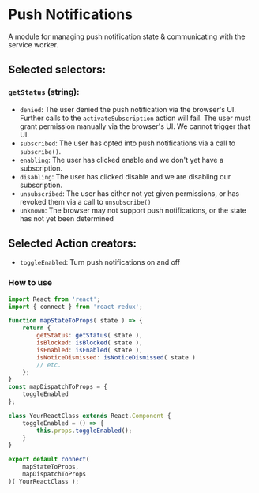 # Push Notifications

A module for managing push notification state & communicating with the service worker.

## Selected selectors:

### `getStatus` (string):

- `denied`: The user denied the push notification via the browser's UI. Further calls to the `activateSubscription` action will fail. The user must grant permission manually via the browser's UI. We cannot trigger that UI.
- `subscribed`: The user has opted into push notifications via a call to `subscribe()`.
- `enabling`: The user has clicked enable and we don't yet have a subscription.
- `disabling`: The user has clicked disable and we are disabling our subscription.
- `unsubscribed`: The user has either not yet given permissions, or has revoked them via a call to `unsubscribe()`
- `unknown`: The browser may not support push notifications, or the state has not yet been determined

## Selected Action creators:

- `toggleEnabled`: Turn push notifications on and off

### How to use

```js
import React from 'react';
import { connect } from 'react-redux';

function mapStateToProps( state ) => {
	return {
		getStatus: getStatus( state ),
		isBlocked: isBlocked( state ),
		isEnabled: isEnabled( state ),
		isNoticeDismissed: isNoticeDismissed( state )
		// etc.
	};
}
const mapDispatchToProps = {
	toggleEnabled
};

class YourReactClass extends React.Component {
	toggleEnabled = () => {
		this.props.toggleEnabled();
	}
}

export default connect(
	mapStateToProps,
	mapDispatchToProps
)( YourReactClass );

```
